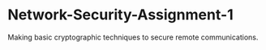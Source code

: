 # Network-Security-Assignment-1
Making basic cryptographic techniques to secure remote communications.
